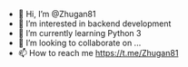 - 👋 Hi, I’m @Zhugan81
- 👀 I’m interested in backend development
- 🌱 I’m currently learning Python 3
- 💞️ I’m looking to collaborate on ...
- 📫 How to reach me https://t.me/Zhugan81

<!---
Zhugan81/Zhugan81 is a ✨ special ✨ repository because its `README.md` (this file) appears on your GitHub profile.
You can click the Preview link to take a look at your changes.
--->
